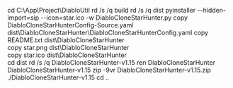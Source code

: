 cd C:\App\Project\DiabloUtil
rd /s /q build
rd /s /q dist
pyinstaller --hidden-import=sip --icon=star.ico -w DiabloCloneStarHunter.py
copy DiabloCloneStarHunterConfig-Source.yaml dist\DiabloCloneStarHunter\DiabloCloneStarHunterConfig.yaml
copy README.txt dist\DiabloCloneStarHunter\
copy star.png dist\DiabloCloneStarHunter\
copy star.ico dist\DiabloCloneStarHunter\
cd dist
rd /s /q DiabloCloneStarHunter-v1.15
ren DiabloCloneStarHunter DiabloCloneStarHunter-v1.15
zip -9vr DiabloCloneStarHunter-v1.15.zip ./DiabloCloneStarHunter-v1.15
cd ..
